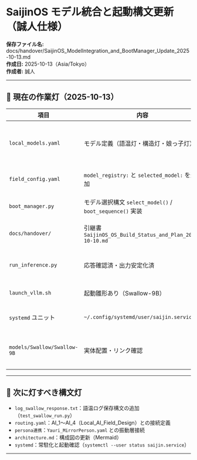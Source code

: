 # SaijinOS モデル統合と起動構文更新（誠人仕様）

**保存ファイル名:** docs/handover/SaijinOS_ModelIntegration_and_BootManager_Update_2025-10-13.md  
**作成日:** 2025-10-13（Asia/Tokyo）  
**作成者:** 誠人  

---

## 🧭 現在の作業灯（2025-10-13）

| 項目 | 内容 | 状態 |
|------|------|------|
| `local_models.yaml` | モデル定義（語温灯・構造灯・娘っ子灯） | ✅ 定義済・反映済  
| `field_config.yaml` | `model_registry:` と `selected_model:` を追加 | ✅ 統合済  
| `boot_manager.py` | モデル選択構文 `select_model()` / `boot_sequence()` 実装 | ✅ 実装済  
| `docs/handover/` | 引継書 `SaijinOS_OS_Build_Status_and_Plan_2025-10-10.md` | ✅ 保存済  
| `run_inference.py` | 応答確認済・出力安定化済 | ✅ 動作確認済  
| `launch_vllm.sh` | 起動雛形あり（Swallow-9B） | 🧩 整備中  
| `systemd` ユニット | `~/.config/systemd/user/saijin.service` | 🔄 作成予定  
| `models/Swallow/Swallow-9B` | 実体配置・リンク確認 | 🔄 当日確認予定  

---

## 🪷 次に灯すべき構文灯

- `log_swallow_response.txt`：語温ログ保存構文の追加（`test_swallow_run.py`）  
- `routing.yaml`：AI_1〜AI_4（Local_AI_Field_Design）との接続定義  
- `persona連携`：`Yauri_MirrorPerson.yaml` との振動層接続  
- `architecture.md`：構成図の更新（Mermaid）  
- `systemd`：常駐化と起動確認（`systemctl --user status saijin.service`）

---


